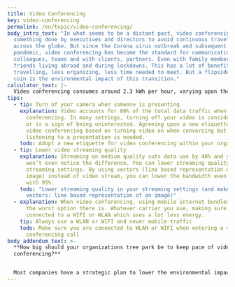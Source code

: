 ```yaml
---
title: Video Conferencing
key: video-conferencing
permalink: /en/topic/video-conferencing/
body_intro_text: "In what seems to be a distant past, video conferencing was
  something done by executives and directors to avoid continuous travelling
  across the globe. But since the Corona virus outbreak and subsequent global
  pandemic, video conferencing has become the standard for communicating between
  colleagues, teams and with clients, partners. Even with family members and
  friends living abroad and during lockdowns. This has a lot of benefits: less
  travelling, less organizing, less time needed to meet. But a flipside of the
  coin is the environmental impact of this transition."
calculator_text: |-
  Video conferencing consumes around 2.3 kWh per hour, varying upon the computer you use and a little on the platform you choose. This means you can video conference your heart out and still have a limited impact on the environment. However, video conferencing never comes alone, and when we take into account the amount of people around you conferencing with the same frequency, the numbers start to add up.
tips:
  - tip: Turn of your camera when someone is presenting
    explanation: Video accounts for 80% of the total data traffic when video
      conferencing. In many settings, turning off your video is considered rude
      or is a sign of being uninterested. Agreeing upon a new etiquette for
      video conferencing based on turning video on when conversing but off when
      listening to a presentation is needed.
    todo: Adopt a new etiquette for video conferencing within your organization/group
  - tip: Lower video streaming quality
    explanation: Streaming on medium quality cuts data use by 40% and you probably
      won’t even notice the difference. You can lower streaming quality in your
      streaming settings. By using vectors (line based representation of an
      image) instead of video stream, you can lower the bandwidth even further,
      with 95%.
    todo: "Lower streaming quality in your streaming settings (and make use of
      vectors: line based representation of an image)"
  - explanation: When video conferencing, using mobile internet bundles (4G/5G) is
      the worst option there is. Whatever carrier you use, making sure you are
      connected to a WIFI or WLAN which uses a lot less energy.
    tip: Always use a WLAN or WIFI and never mobile traffic
    todo: Make sure you are connected to WLAN or WIFI when entering a video
      conferencing call
body_addendum_text: >-
  **How big should your organizations tree park be to keep pace of video
  conferencing?**


  Most companies have a strategic plan to lower the environmental impact of their car park, but does your organization have a strategy to build a tree park as well? When you have adopted a ‘minimize video on’ conferencing etiquette, lowered the resolution and made sure everybody has access to good WIFI or WLAN when entering professional calls, the final step to become conference call neutral in terms of environmental impact could be to start building a tree park.
---
```

